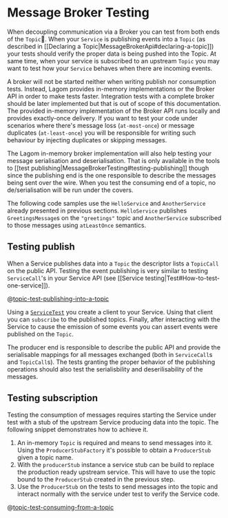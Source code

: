 # Message Broker Testing

When decoupling communication via a Broker you can test from both ends of the `Topic`. When your `Service` is publishing events into a `Topic` (as described in [[Declaring a Topic|MessageBrokerApi#declaring-a-topic]]) your tests should verify the proper data is being pushed into the Topic. At same time, when your service is subscribed to an upstream `Topic` you may want to test how your `Service` behaves when there are incoming events.

A broker will not be started neither when writing publish nor consumption tests. Instead, Lagom provides in-memory implementations or the Broker API in order to make  tests faster. Integration tests with a complete broker should be later implemented but that is out of scope of this documentation. The provided in-memory implementation of the Broker API runs locally and provides exactly-once delivery. If you want to test your code under scenarios where there's message loss (`at-most-once`) or message duplicates (`at-least-once`) you will be responsible for writing such behaviour by injecting duplicates or skipping messages.

The Lagom in-memory broker implementation will also help testing your message serialisation and deserialisation. That is only available in the tools to [[test publishing|MessageBrokerTesting#testing-publishing]] though since the publishing end is the one responsible to describe the messages being sent over the wire. When you test the consuming end of a topic, no de/serialisation will be run under the covers.

The following code samples use the `HelloService` and `AnotherService` already presented in previous sections. `HelloService` publishes `GreetingsMessage`s on the `"greetings"` topic and `AnotherService` subscribed to those messages using `atLeastOnce` semantics.


## Testing publish

When a Service publishes data into a `Topic` the descriptor lists a `TopicCall` on the public API. Testing the event publishing is very similar to testing `ServiceCall`'s in your Service API (see [[Service testing|Test#How-to-test-one-service]]). 

@[topic-test-publishing-into-a-topic](code/docs/scaladsl/mb/PublishServiceSpec.scala)

Using a [`ServiceTest`](api/com/lightbend/lagom/scaladsl/testkit/ServiceTest$.html) you create a client to your Service. Using that client you can `subscribe` to the published topics. Finally, after interacting with the Service to cause the emission of some events you can assert events were published on the `Topic`.

The producer end is responsible to describe the public API and provide the serialisable mappings for all messages exchanged (both in `ServiceCall`s and `TopicCall`s). The tests granting the proper behavior of the publishing operations should also test the serialisbility and deserilisability of the messages.


## Testing subscription

Testing the consumption of messages requires starting the Service under test with a stub of the upstream Service producing data into the topic. The following snippet demonstrates how to achieve it. 

1. An in-memory `Topic` is required and means to send messages into it. Using the `ProducerStubFactory` it's possible to obtain a `ProducerStub` given a topic name.
2. With the `producerStub` instance a service stub can be build to replace the production ready upstream service. This will have to use the topic bound to the `ProducerStub` created in the previous step.
3. Use the `ProducerStub` on the tests to send messages into the topic and interact normally with the service under test to verify the Service code. 

@[topic-test-consuming-from-a-topic](code/docs/scaladsl/mb/AnotherServiceSpec.scala)




